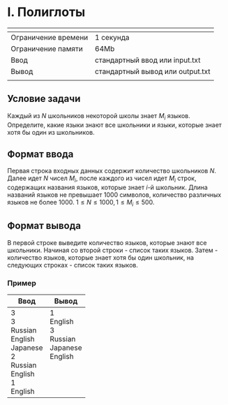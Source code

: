 # I. Полиглоты

[]()|[]()
-------------------|---
Ограничение времени|	1 секунда
Ограничение памяти |	64Mb
Ввод               |	стандартный ввод или input.txt
Вывод              |	стандартный вывод или output.txt
[]()|[]()

## Условие задачи
Каждый из $N$ школьников некоторой школы знает $M_i$ языков. Определите, какие языки знают все школьники и языки, которые знает хотя бы один из школьников.

## Формат ввода
Первая строка входных данных содержит количество школьников $N$. Далее идет $N$ чисел $M_i$, после каждого из чисел идет $M_i$ строк, содержащих названия языков, которые знает $i$-й школьник. Длина названий языков не превышает $1000$ символов, количество различных языков не более $1000$. $1 ≤ N ≤ 1000, 1 ≤ M_i ≤ 500$.

## Формат вывода
В первой строке выведите количество языков, которые знают все школьники. Начиная со второй строки - список таких языков. Затем - количество языков, которые знает хотя бы один школьник, на следующих строках - список таких языков.

### Пример
Ввод|Вывод
---|---
3<br>3<br>Russian<br>English<br>Japanese<br>2<br>Russian<br>English<br>1<br>English|1<br>English<br>3<br>Russian<br>Japanese<br>English<br><br><br><br><br>
[]()